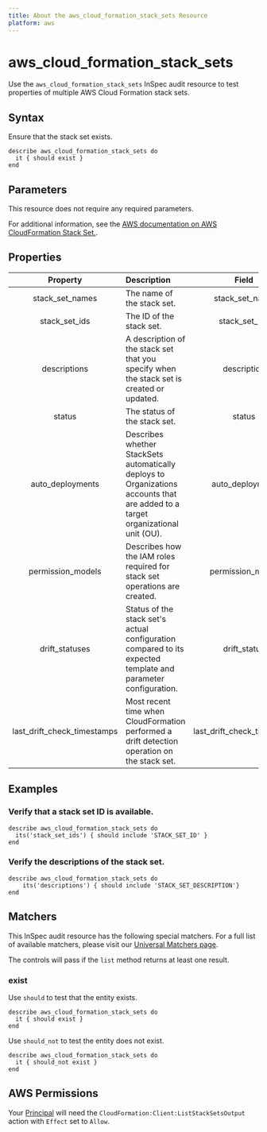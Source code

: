 ```yaml
---
title: About the aws_cloud_formation_stack_sets Resource
platform: aws
---
```


# aws_cloud_formation_stack_sets

Use the `aws_cloud_formation_stack_sets` InSpec audit resource to test properties of multiple AWS Cloud Formation stack sets.

## Syntax

Ensure that the stack set exists.

    describe aws_cloud_formation_stack_sets do
      it { should exist }
    end

## Parameters

This resource does not require any required parameters.

For additional information, see the [AWS documentation on AWS CloudFormation Stack Set.](https://docs.aws.amazon.com/AWSCloudFormation/latest/UserGuide/aws-resource-cloudformation-stackset.html).

## Properties

| Property  | Description | Field |
| :---: | :--- | :---: |
| stack_set_names | The name of the stack set. | stack_set_name |
| stack_set_ids | The ID of the stack set. | stack_set_ids |
| descriptions | A description of the stack set that you specify when the stack set is created or updated. | description |
| status | The status of the stack set. | status |
| auto_deployments | Describes whether StackSets automatically deploys to Organizations accounts that are added to a target organizational unit (OU). | auto_deployment |
| permission_models | Describes how the IAM roles required for stack set operations are created. | permission_model |
| drift_statuses | Status of the stack set's actual configuration compared to its expected template and parameter configuration. | drift_status |
| last_drift_check_timestamps | Most recent time when CloudFormation performed a drift detection operation on the stack set. | last_drift_check_timestamp |

## Examples

### Verify that a stack set ID is available.

    describe aws_cloud_formation_stack_sets do
      its('stack_set_ids') { should include 'STACK_SET_ID' }
    end

### Verify the descriptions of the stack set.

    describe aws_cloud_formation_stack_sets do
        its('descriptions') { should include 'STACK_SET_DESCRIPTION'}
    end

## Matchers

This InSpec audit resource has the following special matchers. For a full list of available matchers, please visit our [Universal Matchers page](https://www.inspec.io/docs/reference/matchers/).

The controls will pass if the `list` method returns at least one result.

### exist

Use `should` to test that the entity exists.

    describe aws_cloud_formation_stack_sets do
      it { should exist }
    end

Use `should_not` to test the entity does not exist.

    describe aws_cloud_formation_stack_sets do
      it { should_not exist }
    end

## AWS Permissions

Your [Principal](https://docs.aws.amazon.com/IAM/latest/UserGuide/intro-structure.html#intro-structure-principal) will need the `CloudFormation:Client:ListStackSetsOutput` action with `Effect` set to `Allow`.
